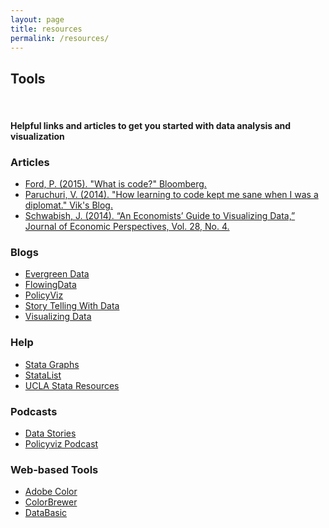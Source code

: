 ```yaml
---
layout: page
title: resources
permalink: /resources/
---
```


## Tools 
<br>

#### Helpful links and articles to get you started with data analysis and visualization   


### Articles
- <a href = "http://www.bloomberg.com/graphics/2015-paul-ford-what-is-code/" target="_blank">Ford, P. (2015). "What is code?" Bloomberg.</a> 
- <a href = "http://www.vikparuchuri.com/blog/how-learning-to-code-kept-me-sane/" target="_blank">Paruchuri, V. (2014). "How learning to code kept me sane when I was a diplomat." Vik's Blog.</a> 
- <a href = "http://www.aeaweb.org/articles.php?doi=10.1257/jep.28.1.209" target="_blank">Schwabish, J. (2014). “An Economists’ Guide to Visualizing Data,” Journal of Economic Perspectives, Vol. 28, No. 4.</a> 

### Blogs

- <a href = "http://stephanieevergreen.com/category/blog/" target="_blank">Evergreen Data</a> 
- <a href = "http://flowingdata.com/" target="_blank">FlowingData</a> 
- <a href = "http://policyviz.com/" target="_blank">PolicyViz</a> 
- <a href = "storytellingwithdata.com" target="_blank">Story Telling With Data</a> 
- <a href = "http://www.visualisingdata.com/" target="_blank">Visualizing Data</a> 


### Help

- <a href = "http://www.stata.com/support/faqs/graphics/gph/stata-graphs/" target="_blank">Stata Graphs</a> 
- <a href = "http://www.statalist.org/" target="_blank">StataList</a> 
- <a href = "http://www.ats.ucla.edu/stat/stata/" target="_blank">UCLA Stata Resources</a> 


### Podcasts

- <a href = "http://datastori.es/" target="_blank">Data Stories</a> 
- <a href = "https://itunes.apple.com/us/podcast/the-policyviz-podcast/id982966091?mt=2" target="_blank">Policyviz Podcast</a> 

### Web-based Tools

- <a href = "https://color.adobe.com/" target="_blank">Adobe Color</a> 
- <a href = "http://colorbrewer2.org/" target="_blank">ColorBrewer</a> 
- <a href = "https://www.databasic.io/en/" target="_blank">DataBasic</a> 

